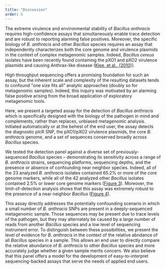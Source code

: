 ```yaml
---
title: "Discussion"
order: 5
---
```


The extreme virulence and environmental stability of _Bacillus anthracis_ requires high-confidence assays that simultaneously enable trace detection and are robust to reporting alarming false positives. Moreover, the specific biology of _B. anthracis_ and other _Bacillus_ species requires an assay that independently characterizes both the core genome and virulence plasmids in the context of complex metagenomic samples. Indeed, _Bacillus cereus_ isolates have been recently found containing the pXO1 and pXO2 virulence plasmids and causing Anthrax-like disease ([Klee, et al., (2010)](http://journals.plos.org/plosone/article?id=10.1371/journal.pone.0010986)).

High throughput sequencing offers a promising foundation for such an assay, but the inherent scale and complexity of the resulting datasets tends to confound "one size fits all" analytic approaches (doubly so for metagenomic samples). Indeed, this inquiry was motivated by an alarming false positive arising from the broad application of exploratory metagenomic tools. 

Here, we present a targeted assay for the detection of _Bacillus anthracis_ which is specifically designed with the biology of the pathogen in mind and complements, rather than replaces, unbiased metagenomic analysis. Initiated automatically or at the behest of the end user, the assay detects the diagnostic plcR SNP, the pXO1/pXO2 virulence plasmids, the core _B. anthracis_ genome, and a set of sequences conserved broadly across _Bacillus_ species. 

We tested the detection panel against a diverse set of previously-sequenced _Bacillus_ species – demonstrating its sensitivity across a range of _B. anthracis_ strains, sequencing platforms, sequencing depths, and the presence or absence of confounding near neighbor species. Indeed, all of the 23 analyzed _B. anthracis_ isolates contained 65.2% or more of the core genome markers, while all of the 42 analyzed other _Bacillus_ isolates contained 2.5% or lower core genome markers ([Figure 3](#figure-3)). Moreover, the limit-of-detection analysis shows that this assay was extremely robust to the presence of a near neighbor *Bacillus* ([Figure 4](#figure-4)). 

This assay directly addresses the potentially confounding scenario in which a small number of _B. anthracis_ SNPs are present in a deeply-sequenced metagenomic sample. Those sequences may be present due to trace levels of the pathogen, but they may alternately be caused by a large number of reads from another _Bacillus_ species and a low level of sequencing instrument error. To distinguish between these possibilities, we present the level of evidence for _B. anthracis_ in the context of the relative abndance of all _Bacillus_ species in a sample. This allows an end user to directly compare the relative abundance of _B. anthracis_ to other _Bacillus_ species and more accurately judge whether a given sample merits concern. We also believe that this panel offers a model for the development of easy-to-interpret sequencing-backed assays that serve the needs of applied end users.